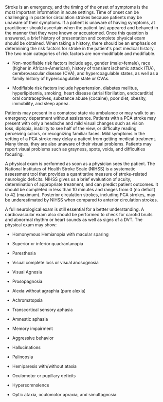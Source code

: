 Stroke is an emergency, and the timing of the onset of symptoms is the most important information in acute settings. Time of onset can be challenging in posterior circulation strokes because patients may be unaware of their symptoms. If a patient is unaware of having symptoms, at practitioner should ascertain when the patient last appeared and behaved in the manner that they were known or accustomed. Once this question is answered, a brief history of presentation and complete physical exam should be obtained. When taking a history, there should be an emphasis on determining the risk factors for stroke in the patient's past medical history. The two main categories of risk factors are non-modifiable and modifiable.

- Non-modifiable risk factors include age, gender (male>female), race (higher in African-American), history of transient ischemic attack (TIA), cerebrovascular disease (CVA), and hypercoagulable states, as well as a family history of hypercoagulable state or CVAs.

- Modifiable risk factors include hypertension, diabetes mellitus, hyperlipidemia, smoking, heart disease (atrial fibrillation, endocarditis) oral contraceptives, substance abuse (cocaine), poor diet, obesity, immobility, and sleep apnea.

Patients may present in a comatose state via ambulance or may walk to an emergency department without assistance. Patients with a PCA stroke may present with only a headache and mild visual changes such as vision loss, diplopia, inability to see half of the view, or difficulty reading perceiving colors, or recognizing familiar faces. Mild symptoms in the setting of a PCA stroke may delay a patient from getting medical treatment. Many times, they are also unaware of their visual problems. Patients may report visual problems such as grayness, spots, voids, and difficulties focusing.

A physical exam is performed as soon as a physician sees the patient. The National Institutes of Health Stroke Scale (NIHSS) is a systematic assessment tool that provides a quantitative measure of stroke-related neurologic deficits. NIHSS gives us a brief evaluation of acuity, determination of appropriate treatment, and can predict patient outcomes. It should be completed in less than 10 minutes and ranges from 0 (no deficit) to 42 (maximum). Posterior circulation strokes, including PCA strokes, may be underestimated by NIHSS when compared to anterior circulation strokes.

A full neurological exam is still essential for a better understanding. A cardiovascular exam also should be performed to check for carotid bruits and abnormal rhythm or heart sounds as well as signs of a DVT. The physical exam may show:

- Homonymous Hemianopia with macular sparing

- Superior or inferior quadrantanopia

- Paresthesia

- Visual complete loss or visual anosognosia

- Visual Agnosia

- Prosopagnosia

- Alexia without agraphia (pure alexia)

- Achromatopsia

- Transcortical sensory aphasia

- Amnestic aphasia

- Memory impairment

- Aggressive behavior

- Hallucinations

- Palinopsia

- Hemiparesis with/without ataxia

- Oculomotor or pupillary deficits

- Hypersomnolence

- Optic ataxia, oculomotor apraxia, and simultagnosia
